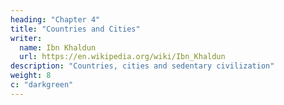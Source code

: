 ```yaml
---
heading: "Chapter 4"
title: "Countries and Cities"
writer:
  name: Ibn Khaldun
  url: https://en.wikipedia.org/wiki/Ibn_Khaldun
description: "Countries, cities and sedentary civilization"
weight: 8
c: "darkgreen"
---
```

